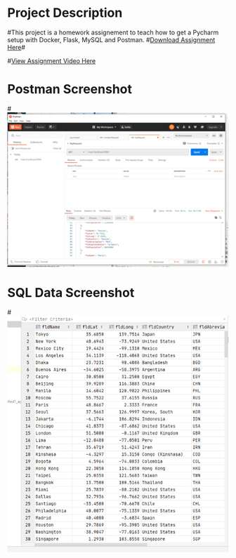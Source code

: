 # Project Description
#This project is a homework assignement to teach how to get a Pycharm setup with Docker, Flask, MySQL and Postman.
#[Download Assignment Here](PPFSQL-Homework.pdf)#

#[View Assignment Video Here](https://youtu.be/QbMWNgrfAFg)
# Postman Screenshot

#![postman request output](screenshots/postman.PNG)
# SQL Data Screenshot
#![pycharm data query](screenshots/query.PNG)
